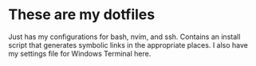 # These are my dotfiles

Just has my configurations for bash, nvim, and ssh. Contains an install script that generates symbolic links in the appropriate places. I also have my settings file for Windows Terminal here.
